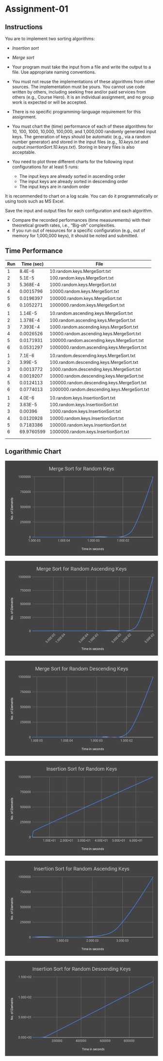 # Assignment-01

## Instructions
You are to implement two sorting algorithms:

-   _Insertion sort_
-   _Merge sort_

-   Your program must take the input from a file and write the output to a file. Use appropriate naming conventions.
-   You must not reuse the implementations of these algorithms from other sources. The implementation must be yours. You cannot use code written by others, including seeking free and/or paid services from others (e.g., Course Hero). It is an individual assignment, and no group work is expected or will be accepted.
-   There is no specific programming-language requirement for this assignment.
-   You must chart the (time) performance of each of these algorithms for 10, 100, 1000, 10,000, 100,000, and 1,000,000 randomly generated input keys. The generation of keys should be automatic (e.g., via a random number generator) and stored in the input files (e.g.,  _10.keys.txt_  and  _output.insertionSort.10.keys.txt_). Storing in binary files is also acceptable.
-   You need to plot three different charts for the following input configurations for at least 5 runs:
    -   The input keys are already sorted in ascending order
    -   The input keys are already sorted in descending order
    -   The input keys are in random order

It is recommended to chart on a log scale. You can do it programmatically or using tools such as MS Excel.

Save the input and output files for each configuration and each algorithm.

-   Compare the recorded performances (time measurements) with their theoretical growth rates, i.e., “Big-oh” complexities.
-   If you run out of resources for a specific configuration (e.g., out of memory for 1,000,000 keys), it should be noted and submitted.

## Time Performance
| Run | Time (sec) | File                                         |
|-----|------------|----------------------------------------------|
| 1   | 8.4E-6     | 10.random.keys.MergeSort.txt                 |
| 2   | 5.1E-5     | 100.random.keys.MergeSort.txt                |
| 3   | 5.368E-4   | 1000.random.keys.MergeSort.txt               |
| 4   | 0.0015796  | 10000.random.keys.MergeSort.txt              |
| 5   | 0.0196397  | 100000.random.keys.MergeSort.txt             |
| 6   | 0.1052271  | 1000000.random.keys.MergeSort.txt            |
|     |            |                                              |
| 1   | 1.14E-5    | 10.random.ascending.keys.MergeSort.txt       |
| 2   | 1.378E-4   | 100.random.ascending.keys.MergeSort.txt      |
| 3   | 7.393E-4   | 1000.random.ascending.keys.MergeSort.txt     |
| 4   | 0.0026526  | 10000.random.ascending.keys.MergeSort.txt    |
| 5   | 0.0171931  | 100000.random.ascending.keys.MergeSort.txt   |
| 6   | 0.0531297  | 1000000.random.ascending.keys.MergeSort.txt  |
|     |            |                                              |
| 1   | 7.1E-6     | 10.random.descending.keys.MergeSort.txt      |
| 2   | 3.99E-5    | 100.random.descending.keys.MergeSort.txt     |
| 3   | 0.0013772  | 1000.random.descending.keys.MergeSort.txt    |
| 4   | 0.0019207  | 10000.random.descending.keys.MergeSort.txt   |
| 5   | 0.0124113  | 100000.random.descending.keys.MergeSort.txt  |
| 6   | 0.0774013  | 1000000.random.descending.keys.MergeSort.txt |
|     |            |                                              |
| 1   | 4.0E-6     | 10.random.keys.InsertionSort.txt             |
| 2   | 3.63E-5    | 100.random.keys.InsertionSort.txt            |
| 3   | 0.00396    | 1000.random.keys.InsertionSort.txt           |
| 4   | 0.0120928  | 10000.random.keys.InsertionSort.txt          |
| 5   | 0.7183386  | 100000.random.keys.InsertionSort.txt         |
| 6   | 69.9760599 | 1000000.random.keys.InsertionSort.txt        |
|     |            |                                              |
|     |            |                                              |


## Logarithmic Chart
![](https://github.com/MontoyaR/MergeSort-InsertionSort/blob/master/src/Logarithmic%20Charts/Merge%20Sort%20for%20Random%20Keys.png)

![](https://github.com/MontoyaR/MergeSort-InsertionSort/blob/master/src/Logarithmic%20Charts/Merge%20Sort%20for%20Random%20Ascending%20Keys.png)

![](https://github.com/MontoyaR/MergeSort-InsertionSort/blob/master/src/Logarithmic%20Charts/Merge%20Sort%20for%20Random%20Descending%20Keys.png)

![](https://github.com/MontoyaR/MergeSort-InsertionSort/blob/master/src/Logarithmic%20Charts/Insertion%20Sort%20for%20Random%20Keys.png)

![](https://github.com/MontoyaR/MergeSort-InsertionSort/blob/master/src/Logarithmic%20Charts/Insertion%20Sort%20for%20Random%20Ascending%20Keys.png)

![](https://github.com/MontoyaR/MergeSort-InsertionSort/blob/master/src/Logarithmic%20Charts/Insertion%20Sort%20for%20Random%20Descending%20Keys.png)
